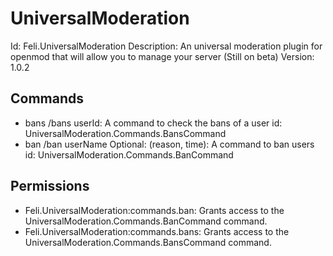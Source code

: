 # UniversalModeration
Id: Feli.UniversalModeration
Description: An universal moderation plugin for openmod that will allow you to manage your server (Still on beta)
Version: 1.0.2

## Commands
- bans /bans userId: A command to check the bans of a user
  id: UniversalModeration.Commands.BansCommand
- ban /ban userName Optional: (reason, time): A command to ban users
  id: UniversalModeration.Commands.BanCommand

## Permissions
- Feli.UniversalModeration:commands.ban: Grants access to the UniversalModeration.Commands.BanCommand command.
- Feli.UniversalModeration:commands.bans: Grants access to the UniversalModeration.Commands.BansCommand command.
